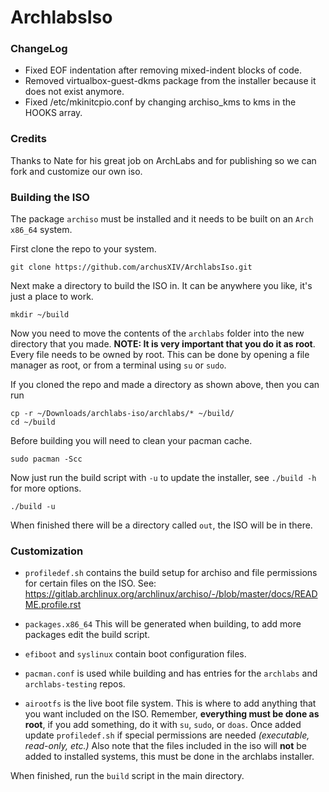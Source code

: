 # ArchlabsIso

### ChangeLog
- Fixed EOF indentation after removing mixed-indent blocks of code.
- Removed virtualbox-guest-dkms package from the installer because it does not exist anymore.
- Fixed /etc/mkinitcpio.conf by changing archiso_kms to kms in the HOOKS array.

### Credits
Thanks to Nate for his great job on ArchLabs and for publishing so we can fork and customize our own iso.

### Building the ISO

The package `archiso` must be installed and it needs to be built on an `Arch x86_64` system.

First clone the repo to your system.

    git clone https://github.com/archusXIV/ArchlabsIso.git


Next make a directory to build the ISO in. It can be anywhere you like, it's just a place to work.

    mkdir ~/build


Now you need to move the contents of the `archlabs` folder into the new directory that you made.
**NOTE: It is very important that you do it as root**. Every file needs to be owned by root.
This can be done by opening a file manager as root, or from a terminal using `su` or `sudo`.

If you cloned the repo and made a directory as shown above, then you can run

    cp -r ~/Downloads/archlabs-iso/archlabs/* ~/build/
	cd ~/build


Before building you will need to clean your pacman cache.

    sudo pacman -Scc


Now just run the build script with `-u` to update the installer, see `./build -h` for more options.

    ./build -u


When finished there will be a directory called `out`, the ISO will be in there.


### Customization

- `profiledef.sh` contains the build setup for archiso and file permissions for certain files on the ISO.
   See: https://gitlab.archlinux.org/archlinux/archiso/-/blob/master/docs/README.profile.rst

- `packages.x86_64` This will be generated when building, to add more packages edit the build script.

- `efiboot` and `syslinux` contain boot configuration files.

- `pacman.conf` is used while building and has entries for the `archlabs` and `archlabs-testing` repos.

- `airootfs` is the live boot file system. This is where to add anything that you want included on the ISO.
Remember, **everything must be done as root**, if you add something, do it with `su`, `sudo`, or `doas`.
Once added update `profiledef.sh` if special permissions are needed *(executable, read-only, etc.)*
Also note that the files included in the iso will **not** be added to installed systems, this must be done
in the archlabs installer.

When finished, run the `build` script in the main directory.
